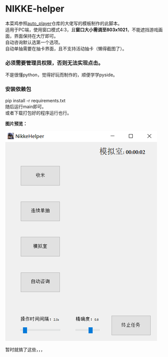 # NIKKE-helper
本菜鸡参照[auto_player](https://github.com/anywhere2go/auto_player)仓库的大佬写的模板制作的此脚本。   
适用于PC端，使用窗口模式4:3，且**窗口大小需调至803x1021**，不能遮挡游戏画面，界面保持在大厅即可。  
自动咨询默认选第一个选项。   
自动单抽需要在抽卡界面，且不支持活动抽卡（懒得截图了）。   
### 必须需要**管理员权限**，否则无法实现点击。

不是很懂python，觉得好玩而制作的，顺便学学pyside。

### 安装依赖包
pip install -r requirements.txt   
随后运行main即可。   
或者下载打包好的程序运行也行。

**图片预览：**

![预览](./example.png)

暂时就搞了这些，，，
